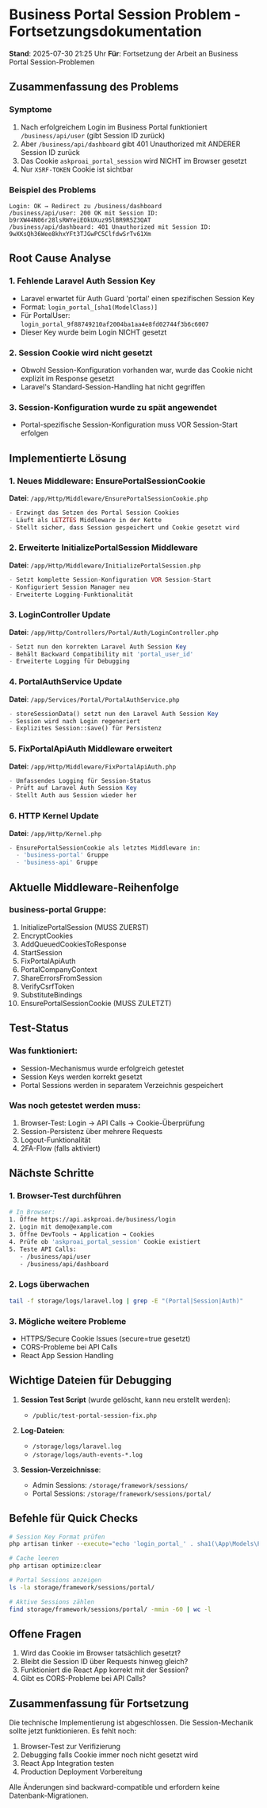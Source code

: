 # Business Portal Session Problem - Fortsetzungsdokumentation
**Stand**: 2025-07-30 21:25 Uhr
**Für**: Fortsetzung der Arbeit an Business Portal Session-Problemen

## Zusammenfassung des Problems

### Symptome
1. Nach erfolgreichem Login im Business Portal funktioniert `/business/api/user` (gibt Session ID zurück)
2. Aber `/business/api/dashboard` gibt 401 Unauthorized mit ANDERER Session ID zurück
3. Das Cookie `askproai_portal_session` wird NICHT im Browser gesetzt
4. Nur `XSRF-TOKEN` Cookie ist sichtbar

### Beispiel des Problems
```
Login: OK → Redirect zu /business/dashboard
/business/api/user: 200 OK mit Session ID: b9rXW44N06r28lsRWYeiEOkUXuz95lBR9R5Z3QAT
/business/api/dashboard: 401 Unauthorized mit Session ID: 9wXKsQh36Wee8khxYFt3TJGwPC5ClfdwSrTv61Xm
```

## Root Cause Analyse

### 1. Fehlende Laravel Auth Session Key
- Laravel erwartet für Auth Guard 'portal' einen spezifischen Session Key
- Format: `login_portal_[sha1(ModelClass)]`
- Für PortalUser: `login_portal_9f88749210af2004ba1aa4e8fd02744f3b6c6007`
- Dieser Key wurde beim Login NICHT gesetzt

### 2. Session Cookie wird nicht gesetzt
- Obwohl Session-Konfiguration vorhanden war, wurde das Cookie nicht explizit im Response gesetzt
- Laravel's Standard-Session-Handling hat nicht gegriffen

### 3. Session-Konfiguration wurde zu spät angewendet
- Portal-spezifische Session-Konfiguration muss VOR Session-Start erfolgen

## Implementierte Lösung

### 1. Neues Middleware: EnsurePortalSessionCookie
**Datei**: `/app/Http/Middleware/EnsurePortalSessionCookie.php`
```php
- Erzwingt das Setzen des Portal Session Cookies
- Läuft als LETZTES Middleware in der Kette
- Stellt sicher, dass Session gespeichert und Cookie gesetzt wird
```

### 2. Erweiterte InitializePortalSession Middleware
**Datei**: `/app/Http/Middleware/InitializePortalSession.php`
```php
- Setzt komplette Session-Konfiguration VOR Session-Start
- Konfiguriert Session Manager neu
- Erweiterte Logging-Funktionalität
```

### 3. LoginController Update
**Datei**: `/app/Http/Controllers/Portal/Auth/LoginController.php`
```php
- Setzt nun den korrekten Laravel Auth Session Key
- Behält Backward Compatibility mit 'portal_user_id'
- Erweiterte Logging für Debugging
```

### 4. PortalAuthService Update
**Datei**: `/app/Services/Portal/PortalAuthService.php`
```php
- storeSessionData() setzt nun den Laravel Auth Session Key
- Session wird nach Login regeneriert
- Explizites Session::save() für Persistenz
```

### 5. FixPortalApiAuth Middleware erweitert
**Datei**: `/app/Http/Middleware/FixPortalApiAuth.php`
```php
- Umfassendes Logging für Session-Status
- Prüft auf Laravel Auth Session Key
- Stellt Auth aus Session wieder her
```

### 6. HTTP Kernel Update
**Datei**: `/app/Http/Kernel.php`
```php
- EnsurePortalSessionCookie als letztes Middleware in:
  - 'business-portal' Gruppe
  - 'business-api' Gruppe
```

## Aktuelle Middleware-Reihenfolge

### business-portal Gruppe:
1. InitializePortalSession (MUSS ZUERST)
2. EncryptCookies
3. AddQueuedCookiesToResponse
4. StartSession
5. FixPortalApiAuth
6. PortalCompanyContext
7. ShareErrorsFromSession
8. VerifyCsrfToken
9. SubstituteBindings
10. EnsurePortalSessionCookie (MUSS ZULETZT)

## Test-Status

### Was funktioniert:
- Session-Mechanismus wurde erfolgreich getestet
- Session Keys werden korrekt gesetzt
- Portal Sessions werden in separatem Verzeichnis gespeichert

### Was noch getestet werden muss:
1. Browser-Test: Login → API Calls → Cookie-Überprüfung
2. Session-Persistenz über mehrere Requests
3. Logout-Funktionalität
4. 2FA-Flow (falls aktiviert)

## Nächste Schritte

### 1. Browser-Test durchführen
```bash
# In Browser:
1. Öffne https://api.askproai.de/business/login
2. Login mit demo@example.com
3. Öffne DevTools → Application → Cookies
4. Prüfe ob 'askproai_portal_session' Cookie existiert
5. Teste API Calls:
   - /business/api/user
   - /business/api/dashboard
```

### 2. Logs überwachen
```bash
tail -f storage/logs/laravel.log | grep -E "(Portal|Session|Auth)"
```

### 3. Mögliche weitere Probleme
- HTTPS/Secure Cookie Issues (secure=true gesetzt)
- CORS-Probleme bei API Calls
- React App Session Handling

## Wichtige Dateien für Debugging

1. **Session Test Script** (wurde gelöscht, kann neu erstellt werden):
   - `/public/test-portal-session-fix.php`

2. **Log-Dateien**:
   - `/storage/logs/laravel.log`
   - `/storage/logs/auth-events-*.log`

3. **Session-Verzeichnisse**:
   - Admin Sessions: `/storage/framework/sessions/`
   - Portal Sessions: `/storage/framework/sessions/portal/`

## Befehle für Quick Checks

```bash
# Session Key Format prüfen
php artisan tinker --execute="echo 'login_portal_' . sha1(\App\Models\PortalUser::class);"

# Cache leeren
php artisan optimize:clear

# Portal Sessions anzeigen
ls -la storage/framework/sessions/portal/

# Aktive Sessions zählen
find storage/framework/sessions/portal/ -mmin -60 | wc -l
```

## Offene Fragen

1. Wird das Cookie im Browser tatsächlich gesetzt?
2. Bleibt die Session ID über Requests hinweg gleich?
3. Funktioniert die React App korrekt mit der Session?
4. Gibt es CORS-Probleme bei API Calls?

## Zusammenfassung für Fortsetzung

Die technische Implementierung ist abgeschlossen. Die Session-Mechanik sollte jetzt funktionieren. Es fehlt noch:
1. Browser-Test zur Verifizierung
2. Debugging falls Cookie immer noch nicht gesetzt wird
3. React App Integration testen
4. Production Deployment Vorbereitung

Alle Änderungen sind backward-compatible und erfordern keine Datenbank-Migrationen.